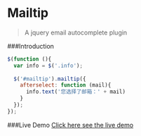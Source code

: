 Mailtip
=======

>A jquery email autocomplete plugin

###Introduction
```js
$(function (){
  var info = $('.info');
  
  $('#mailtip').mailtip({
    afterselect: function (mail){
      info.text('您选择了邮箱：' + mail)
    }
  });
});
```

###Live Demo
[Click here see the live demo](http://nuintun.github.io/mailtip/mailtip.html)
